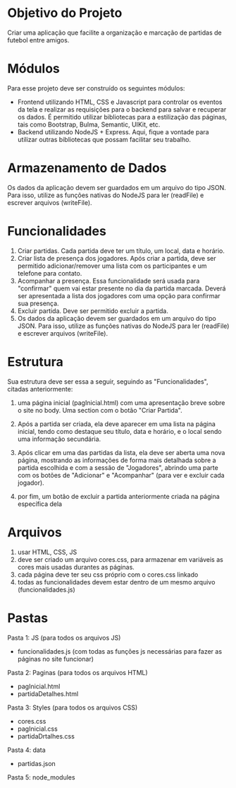 # Objetivo do Projeto

Criar uma aplicação que facilite a organização e marcação de partidas de futebol entre amigos.

# Módulos

Para esse projeto deve ser construído os seguintes módulos:
- Frontend utilizando HTML, CSS e Javascript para controlar os eventos da tela e realizar as requisições para o backend para salvar e recuperar os dados. É permitido utilizar bibliotecas para a estilização das páginas, tais como Bootstrap, Bulma, Semantic, UIKit, etc.
- Backend utilizando NodeJS + Express. Aqui, fique a vontade para utilizar outras bibliotecas que possam facilitar seu trabalho.

# Armazenamento de Dados

Os dados da aplicação devem ser guardados em um arquivo do tipo JSON. Para isso, utilize as funções nativas do NodeJS para ler (readFile) e escrever arquivos (writeFile).

# Funcionalidades

1. Criar partidas. Cada partida deve ter um título, um local, data e horário.
2. Criar lista de presença dos jogadores. Após criar a partida, deve ser permitido adicionar/remover uma lista com os participantes e um telefone para contato.
3. Acompanhar a presença. Essa funcionalidade será usada para "confirmar" quem vai estar presente no dia da partida marcada. Deverá ser apresentada a lista dos jogadores com uma opção para confirmar sua presença.
4. Excluir partida. Deve ser permitido excluir a partida.
5. Os dados da aplicação devem ser guardados em um arquivo do tipo JSON. Para isso, utilize as funções nativas do NodeJS para ler (readFile) e escrever arquivos (writeFile).

# Estrutura

Sua estrutura deve ser essa a seguir, seguindo as "Funcionalidades", citadas anteriormente:

1. uma página inicial (pagInicial.html) com uma apresentação breve sobre o site no body. Uma section com o botão "Criar Partida".

2. Após a partida ser criada, ela deve aparecer em uma lista na página inicial, tendo como destaque seu título, data e horário, e o local sendo uma informação secundária.

3. Após clicar em uma das partidas da lista, ela deve ser aberta uma nova página, mostrando as informações de forma mais detalhada sobre a partida escolhida e com a sessão de "Jogadores", abrindo uma parte com os botões de "Adicionar" e "Acompanhar" (para ver e excluir cada jogador).

4. por fim, um botão de excluir a partida anteriormente criada na página específica dela

# Arquivos

1. usar HTML, CSS, JS
2. deve ser criado um arquivo cores.css, para armazenar em variáveis as cores mais usadas durantes as páginas.
3. cada página deve ter seu css próprio com o cores.css linkado
4. todas as funcionalidades devem estar dentro de um mesmo arquivo (funcionalidades.js)

# Pastas

Pasta 1: JS (para todos os arquivos JS)
* funcionalidades.js (com todas as funções js necessárias para fazer as páginas no site funcionar)

Pasta 2: Paginas (para todos os arquivos HTML)
* pagInicial.html
* partidaDetalhes.html

Pasta 3: Styles (para todos os arquivos CSS)
* cores.css
* pagInicial.css
* partidaDrtalhes.css

Pasta 4: data
* partidas.json

Pasta 5: node_modules

